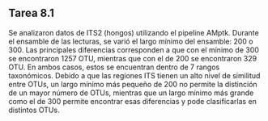 ## Tarea 8.1

Se analizaron datos de ITS2 (hongos) utilizando el pipeline AMptk. Durante el ensamble de las lecturas, se varió el largo mínimo del ensamble: 200 o 300.
Las principales diferencias corresponden a que con el mínimo de 300 se encontraron 1257 OTU, mientras que con el de 200 se encontraron 329 OTU. En ambos casos, estos se encuentran dentro de 7 rangos taxonómicos. Debido a que las regiones ITS tienen un alto nivel de similitud entre OTUs, un largo mínimo más pequeño de 200 no permite la distinción de un mayor número de OTUs, mientras que un largo mínimo más grande como el de 300 permite encontrar esas diferencias y pode clasificarlas en distintos OTUs.
